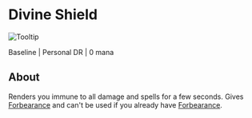 # Divine Shield

![Tooltip]()

Baseline | Personal DR | 0 mana

## About

Renders you immune to all damage and spells for a few seconds. Gives [Forbearance](https://www.wowhead.com/spell=25771) and can't be used if you already have [Forbearance](https://www.wowhead.com/spell=25771).
